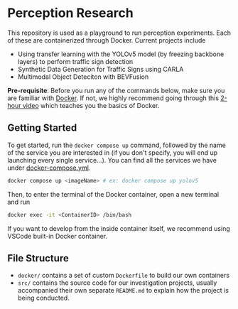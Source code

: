 # Perception Research
This repository is used as a playground to run perception experiments. Each of these are containerized through Docker. Current projects include 
- Using transfer learning with the YOLOv5 model (by freezing backbone layers) to perform traffic sign detection
- Synthetic Data Generation for Traffic Signs using CARLA
- Multimodal Object Deteciton with BEVFusion

**Pre-requisite**: Before you run any of the commands below, make sure you are familiar with [Docker](https://www.docker.com/). If not, we highly recommend going through this [2-hour video](https://www.youtube.com/watch?v=fqMOX6JJhGo) which teaches you the basics of Docker.

## Getting Started
To get started, run the `docker compose up` command, followed by the name of the service you are interested in (if you don't specify, you will end up launching every single service...). You can find all the services we have under [docker-compose.yml](./docker-compose.yml).
```bash
docker compose up <imageName> # ex: docker compose up yolov5
```

Then, to enter the terminal of the Docker container, open a new terminal and run
```bash
docker exec -it <ContainerID> /bin/bash
```

If you want to develop from the inside container itself, we recommend using VSCode built-in Docker container.

## File Structure
- `docker/` contains a set of custom `Dockerfile` to build our own containers
- `src/` contains the source code for our investigation projects, usually accompanied their own separate `README.md` to explain how the project is being conducted.